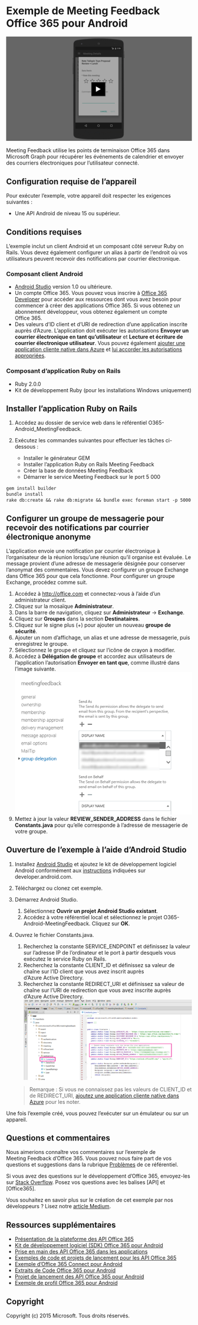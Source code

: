 # Exemple de Meeting Feedback Office 365 pour Android

[![Exemple de Meeting Feedback pour Android](../readme-images/O365-Android-MeetingFeedback-video_play_icon.png)](http://youtu.be/VXdEtKIPxi8 "Cliquez ici pour voir l’exemple en action")

Meeting Feedback utilise les points de terminaison Office 365 dans Microsoft Graph pour récupérer les événements de calendrier et envoyer des courriers électroniques pour l’utilisateur connecté.

## Configuration requise de l’appareil

Pour exécuter l’exemple, votre appareil doit respecter les exigences suivantes :

* Une API Android de niveau 15 ou supérieur.
 
## Conditions requises

L’exemple inclut un client Android et un composant côté serveur Ruby on Rails. Vous devez également configurer un alias à partir de l’endroit où vos utilisateurs peuvent recevoir des notifications par courrier électronique.

### Composant client Android

* [Android Studio](http://developer.android.com/sdk/index.html) version 1.0 ou ultérieure.
* Un compte Office 365. Vous pouvez vous inscrire à [Office 365 Developer](http://aka.ms/o365-android-connect-signup) pour accéder aux ressources dont vous avez besoin pour commencer à créer des applications Office 365. Si vous obtenez un abonnement développeur, vous obtenez également un compte Office 365. 
* Des valeurs d’ID client et d’URI de redirection d’une application inscrite auprès d’Azure. L’application doit exécuter les autorisations **Envoyer un courrier électronique en tant qu’utilisateur** et **Lecture et écriture de courrier électronique utilisateur**. Vous pouvez également [ajouter une application cliente native dans Azure](https://msdn.microsoft.com/office/office365/HowTo/add-common-consent-manually#bk_RegisterNativeApp) et [lui accorder les autorisations appropriées](https://github.com/OfficeDev/O365-Android-MeetingFeedback/wiki/Grant-permissions-to-the-application-in-Azure).

### Composant d’application Ruby on Rails

* Ruby 2.0.0
* Kit de développement Ruby (pour les installations Windows uniquement)

## Installer l’application Ruby on Rails

1. Accédez au dossier de service web dans le référentiel O365-Android\_MeetingFeedback.
2. Exécutez les commandes suivantes pour effectuer les tâches ci-dessous :

	* Installer le générateur GEM
	* Installer l’application Ruby on Rails Meeting Feedback
	* Créer la base de données Meeting Feedback
	* Démarrer le service Meeting Feedback sur le port 5 000

```
gem install builder
bundle install
rake db:create && rake db:migrate && bundle exec foreman start -p 5000
```

## Configurer un groupe de messagerie pour recevoir des notifications par courrier électronique anonyme

L’application envoie une notification par courrier électronique à l’organisateur de la réunion lorsqu’une réunion qu’il organise est évaluée. Le message provient d’une adresse de messagerie désignée pour conserver l’anonymat des commentaires. Vous devez configurer un groupe Exchange dans Office 365 pour que cela fonctionne. Pour configurer un groupe Exchange, procédez comme suit.

1. Accédez à http://office.com et connectez-vous à l’aide d’un administrateur client.
2. Cliquez sur la mosaïque **Administrateur**.
3. Dans la barre de navigation, cliquez sur **Administrateur** -> **Exchange**.
4. Cliquez sur **Groupes** dans la section **Destinataires**.
5. Cliquez sur le signe plus (+) pour ajouter un nouveau **groupe de sécurité**.
6. Ajouter un nom d’affichage, un alias et une adresse de messagerie, puis enregistrez le groupe.
7. Sélectionnez le groupe et cliquez sur l’icône de crayon à modifier.
8. Accédez à **Délégation de groupe** et accordez aux utilisateurs de l’application l’autorisation **Envoyer en tant que**, comme illustré dans l’image suivante. ![Exemple de Meeting Feedback Office 365](../readme-images/O365-Android-MeetingFeedback-SendAs.png "Autorisation Envoyer en tant que dans un groupe Exchange")
9. Mettez à jour la valeur **REVIEW\_SENDER\_ADDRESS** dans le fichier **Constants.java** pour qu’elle corresponde à l’adresse de messagerie de votre groupe.
 

## Ouverture de l’exemple à l’aide d’Android Studio

1. Installez [Android Studio](http://developer.android.com/tools/studio/index.html#install-updates) et ajoutez le kit de développement logiciel Android conformément aux [instructions](http://developer.android.com/sdk/installing/adding-packages.html) indiquées sur developer.android.com.
2. Téléchargez ou clonez cet exemple.
3. Démarrez Android Studio.
	1. Sélectionnez **Ouvrir un projet Android Studio existant**.
	2. Accédez à votre référentiel local et sélectionnez le projet O365-Android-MeetingFeedback. Cliquez sur **OK**.
4. Ouvrez le fichier Constants.java.
	1. Recherchez la constante SERVICE\_ENDPOINT et définissez la valeur sur l’adresse IP de l’ordinateur et le port à partir desquels vous exécutez le service Ruby on Rails.
	2. Recherchez la constante CLIENT\_ID et définissez sa valeur de chaîne sur l’ID client que vous avez inscrit auprès d’Azure Active Directory.
	3. Recherchez la constante REDIRECT\_URI et définissez sa valeur de chaîne sur l’URI de redirection que vous avez inscrite auprès d’Azure Active Directory. ![Exemple de Meeting Feedback Office 365](../readme-images/O365-Android-MeetingFeedback-Constants.png "Valeurs ID client et URI de redirection dans le fichier Constants")

    > Remarque : Si vous ne connaissez pas les valeurs de CLIENT\_ID et de REDIRECT\_URI, [ajoutez une application cliente native dans Azure](https://msdn.microsoft.com/office/office365/HowTo/add-common-consent-manually#bk_RegisterNativeApp) pour les noter.

Une fois l’exemple créé, vous pouvez l’exécuter sur un émulateur ou sur un appareil.

## Questions et commentaires

Nous aimerions connaître vos commentaires sur l’exemple de Meeting Feedback d’Office 365. Vous pouvez nous faire part de vos questions et suggestions dans la rubrique [Problèmes](https://github.com/OfficeDev/O365-Android-Connect/issues) de ce référentiel.

Si vous avez des questions sur le développement d’Office 365, envoyez-les sur [Stack Overflow](http://stackoverflow.com/questions/tagged/Office365+API). Posez vos questions avec les balises [API] et [Office365].

Vous souhaitez en savoir plus sur le création de cet exemple par nos développeurs ? Lisez notre [article Medium](https://medium.com/p/572432b96089).

## Ressources supplémentaires

* [Présentation de la plateforme des API Office 365](https://msdn.microsoft.com/office/office365/howto/platform-development-overview)
* [Kit de développement logiciel (SDK) Office 365 pour Android](https://github.com/OfficeDev/Office-365-SDK-for-Android)
* [Prise en main des API Office 365 dans les applications](https://msdn.microsoft.com/office/office365/howto/getting-started-Office-365-APIs)
* [Exemples de code et projets de lancement pour les API Office 365](https://msdn.microsoft.com/office/office365/howto/starter-projects-and-code-samples)
* [Exemple d’Office 365 Connect pour Android](https://github.com/OfficeDev/O365-Android-Connect)
* [Extraits de Code Office 365 pour Android](https://github.com/OfficeDev/O365-Android-Snippets)
* [Projet de lancement des API Office 365 pour Android](https://github.com/OfficeDev/O365-Android-Start)
* [Exemple de profil Office 365 pour Android](https://github.com/OfficeDev/O365-Android-Profile)


## Copyright
Copyright (c) 2015 Microsoft. Tous droits réservés.
